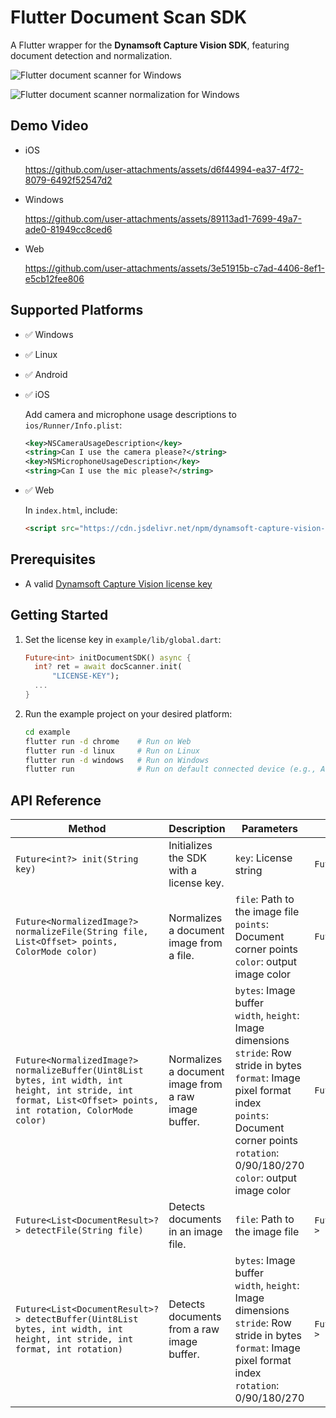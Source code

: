 # Flutter Document Scan SDK
A Flutter wrapper for the **Dynamsoft Capture Vision SDK**, featuring document detection and normalization.

![Flutter document scanner for Windows](https://www.dynamsoft.com/codepool/img/2025/05/flutter-document-scanner-windows.png)

![Flutter document scanner normalization for Windows](https://www.dynamsoft.com/codepool/img/2025/05/flutter-document-scanner-normalization-windows.png)
    
## Demo Video
- iOS

  https://github.com/user-attachments/assets/d6f44994-ea37-4f72-8079-6492f52547d2

- Windows

  https://github.com/user-attachments/assets/89113ad1-7699-49a7-ade0-81949cc8ced6

- Web

  https://github.com/user-attachments/assets/3e51915b-c7ad-4406-8ef1-e5cb12fee806

## Supported Platforms
- ✅ Windows
- ✅ Linux
- ✅ Android
- ✅ iOS
    
    Add camera and microphone usage descriptions to `ios/Runner/Info.plist`:
    
    ```xml
    <key>NSCameraUsageDescription</key>
    <string>Can I use the camera please?</string>
    <key>NSMicrophoneUsageDescription</key>
    <string>Can I use the mic please?</string>
    ```

- ✅ Web
        
    In `index.html`, include:

    ```html
    <script src="https://cdn.jsdelivr.net/npm/dynamsoft-capture-vision-bundle@2.6.1000/dist/dcv.bundle.min.js"></script>
    ```


## Prerequisites
- A valid [Dynamsoft Capture Vision license key](https://www.dynamsoft.com/customer/license/trialLicense/?product=dcv&package=cross-platform)

## Getting Started
1. Set the license key in `example/lib/global.dart`:

    ```dart
    Future<int> initDocumentSDK() async {
      int? ret = await docScanner.init(
          "LICENSE-KEY");
      ...
    }
    ```
2. Run the example project on your desired platform:

    ```bash
    cd example
    flutter run -d chrome    # Run on Web
    flutter run -d linux     # Run on Linux
    flutter run -d windows   # Run on Windows
    flutter run              # Run on default connected device (e.g., Android)
    ```
    
   

## API Reference

| Method | Description | Parameters | Return Type |
|--------|-------------|------------|-------------|
| `Future<int?> init(String key)` | Initializes the SDK with a license key. | `key`: License string | `Future<int?>` |
| `Future<NormalizedImage?> normalizeFile(String file, List<Offset> points, ColorMode color)` | Normalizes a document image from a file. | `file`: Path to the image file <br> `points`: Document corner points <br> `color`: output image color | `Future<NormalizedImage?>` |
| `Future<NormalizedImage?> normalizeBuffer(Uint8List bytes, int width, int height, int stride, int format, List<Offset> points, int rotation, ColorMode color)` | Normalizes a document image from a raw image buffer. | `bytes`: Image buffer <br> `width`, `height`: Image dimensions <br> `stride`: Row stride in bytes <br> `format`: Image pixel format index <br> `points`: Document corner points <br> `rotation`: 0/90/180/270 <br> `color`: output image color | `Future<NormalizedImage?>` |
| `Future<List<DocumentResult>?> detectFile(String file)` | Detects documents in an image file. | `file`: Path to the image file | `Future<List<DocumentResult>?>` |
| `Future<List<DocumentResult>?> detectBuffer(Uint8List bytes, int width, int height, int stride, int format, int rotation)` | Detects documents from a raw image buffer. | `bytes`: Image buffer <br> `width`, `height`: Image dimensions <br> `stride`: Row stride in bytes <br> `format`: Image pixel format index <br> `rotation`: 0/90/180/270 | `Future<List<DocumentResult>?>` |



